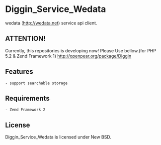 Diggin_Service_Wedata
=====================

wedata (http://wedata.net) service api client.

ATTENTION!
---------
Currently, this repositories is developing now!
Please Use bellow.(for PHP 5.2 & Zend Framework 1)
http://openpear.org/package/Diggin

Features
--------
    - support searchable storage

Requirements
------------
    - Zend Framework 2

License
-------
Diggin_Service_Wedata is licensed under New BSD.

